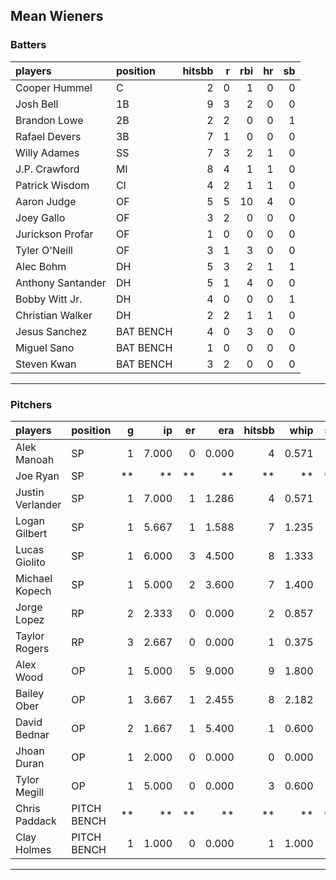 ## Mean Wieners

### Batters

 
|players           |position  | hitsbb|  r| rbi| hr| sb| 
|:-----------------|:---------|------:|--:|---:|--:|--:| 
|Cooper Hummel     |C         |      2|  0|   1|  0|  0| 
|Josh Bell         |1B        |      9|  3|   2|  0|  0| 
|Brandon Lowe      |2B        |      2|  2|   0|  0|  1| 
|Rafael Devers     |3B        |      7|  1|   0|  0|  0| 
|Willy Adames      |SS        |      7|  3|   2|  1|  0| 
|J.P. Crawford     |MI        |      8|  4|   1|  1|  0| 
|Patrick Wisdom    |CI        |      4|  2|   1|  1|  0| 
|Aaron Judge       |OF        |      5|  5|  10|  4|  0| 
|Joey Gallo        |OF        |      3|  2|   0|  0|  0| 
|Jurickson Profar  |OF        |      1|  0|   0|  0|  0| 
|Tyler O'Neill     |OF        |      3|  1|   3|  0|  0| 
|Alec Bohm         |DH        |      5|  3|   2|  1|  1| 
|Anthony Santander |DH        |      5|  1|   4|  0|  0| 
|Bobby Witt Jr.    |DH        |      4|  0|   0|  0|  1| 
|Christian Walker  |DH        |      2|  2|   1|  1|  0| 
|Jesus Sanchez     |BAT BENCH |      4|  0|   3|  0|  0| 
|Miguel Sano       |BAT BENCH |      1|  0|   0|  0|  0| 
|Steven Kwan       |BAT BENCH |      3|  2|   0|  0|  0| 


* * *

### Pitchers

 
|players          |position    |  g|    ip| er|   era| hitsbb|  whip| so|  w| sv| 
|:----------------|:-----------|--:|-----:|--:|-----:|------:|-----:|--:|--:|--:| 
|Alek Manoah      |SP          |  1| 7.000|  0| 0.000|      4| 0.571|  7|  1|  0| 
|Joe Ryan         |SP          | **|    **| **|    **|     **|    **| **| **| **| 
|Justin Verlander |SP          |  1| 7.000|  1| 1.286|      4| 0.571|  8|  1|  0| 
|Logan Gilbert    |SP          |  1| 5.667|  1| 1.588|      7| 1.235|  5|  1|  0| 
|Lucas Giolito    |SP          |  1| 6.000|  3| 4.500|      8| 1.333|  7|  0|  0| 
|Michael Kopech   |SP          |  1| 5.000|  2| 3.600|      7| 1.400|  3|  0|  0| 
|Jorge Lopez      |RP          |  2| 2.333|  0| 0.000|      2| 0.857|  1|  1|  0| 
|Taylor Rogers    |RP          |  3| 2.667|  0| 0.000|      1| 0.375|  3|  0|  3| 
|Alex Wood        |OP          |  1| 5.000|  5| 9.000|      9| 1.800|  3|  0|  0| 
|Bailey Ober      |OP          |  1| 3.667|  1| 2.455|      8| 2.182|  3|  0|  0| 
|David Bednar     |OP          |  2| 1.667|  1| 5.400|      1| 0.600|  2|  0|  0| 
|Jhoan Duran      |OP          |  1| 2.000|  0| 0.000|      0| 0.000|  3|  0|  0| 
|Tylor Megill     |OP          |  1| 5.000|  0| 0.000|      3| 0.600|  5|  1|  0| 
|Chris Paddack    |PITCH BENCH | **|    **| **|    **|     **|    **| **| **| **| 
|Clay Holmes      |PITCH BENCH |  1| 1.000|  0| 0.000|      1| 1.000|  0|  0|  0| 


* * *


